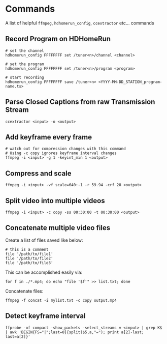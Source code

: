 # Commands

A list of helpful `ffmpeg`, `hdhomerun_config`, `ccextractor` etc... commands

## Record Program on HDHomeRun

```
# set the channel
hdhomerun_config FFFFFFFF set /tuner<n>/channel <channel>

# set the program
hdhomerun_config FFFFFFFF set /tuner<n>/program <program>

# start recording
hdhomerun_config FFFFFFFF save /tuner<n> <YYYY-MM-DD_STATION_program-name.ts>
```

## Parse Closed Captions from raw Transmission Stream

```
ccextractor <input> -o <output>
```

## Add keyframe every frame

```
# watch out for compression changes with this command
# Using -c copy ignores keyframe interval changes 
ffmpeg -i <input> -g 1 -keyint_min 1 <output>
```

## Compress and scale

```
ffmpeg -i <input> -vf scale=640:-1 -r 59.94 -crf 28 <output>
```

## Split video into multiple videos

```
ffmpeg -i <input> -c copy -ss 00:30:00 -t 00:30:00 <output>
```

## Concatenate multiple video files

Create a list of files saved like below:

```
# this is a comment
file '/path/to/file1'
file '/path/to/file2'
file '/path/to/file3'
```

This can be accomplished easily via:

```
for f in ./*.mp4; do echo "file '$f'" >> list.txt; done
```

Concatenate files:

```
ffmpeg -f concat -i mylist.txt -c copy output.mp4
```

## Detect keyframe interval

```
ffprobe -of compact -show_packets -select_streams v <input> | grep K$ | awk 'BEGIN{FS="|";last=0}{split($5,a,"="); print a[2]-last; last=a[2]}'
```